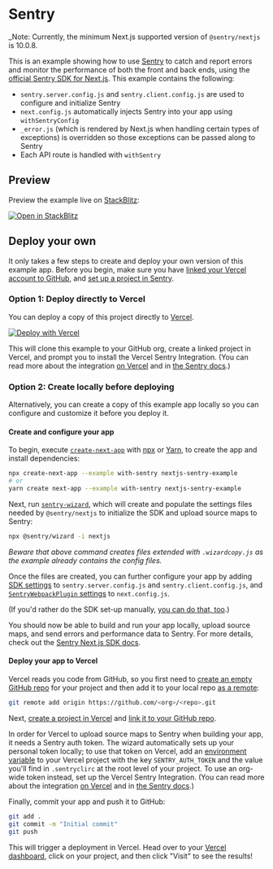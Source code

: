 # Sentry

_Note: Currently, the minimum Next.js supported version of `@sentry/nextjs` is 10.0.8.

This is an example showing how to use [Sentry](https://sentry.io) to catch and report errors and monitor the performance of both the front and back ends, using the [official Sentry SDK for Next.js](https://docs.sentry.io/platforms/javascript/guides/nextjs/). This example contains the following:

- `sentry.server.config.js` and `sentry.client.config.js` are used to configure and initialize Sentry
- `next.config.js` automatically injects Sentry into your app using `withSentryConfig`
- `_error.js` (which is rendered by Next.js when handling certain types of exceptions) is overridden so those exceptions can be passed along to Sentry
- Each API route is handled with `withSentry`

## Preview

Preview the example live on [StackBlitz](http://stackblitz.com/):

[![Open in StackBlitz](https://developer.stackblitz.com/img/open_in_stackblitz.svg)](https://stackblitz.com/github/vercel/next.js/tree/canary/examples/with-sentry)

## Deploy your own

It only takes a few steps to create and deploy your own version of this example app. Before you begin, make sure you have [linked your Vercel account to GitHub](https://vercel.com/docs/personal-accounts/login-connections), and [set up a project in Sentry](https://docs.sentry.io/product/sentry-basics/guides/integrate-frontend/create-new-project/).

### Option 1: Deploy directly to Vercel

You can deploy a copy of this project directly to [Vercel](https://vercel.com?utm_source=github&utm_medium=readme&utm_campaign=next-example).

[![Deploy with Vercel](https://vercel.com/button)](https://vercel.com/new/git/external?repository-url=https://github.com/vercel/next.js/tree/canary/examples/with-sentry&project-name=nextjs-sentry-example&repository-name=nextjs-sentry-example&integration-ids=oac_5lUsiANun1DEzgLg0NZx5Es3)

This will clone this example to your GitHub org, create a linked project in Vercel, and prompt you to install the Vercel Sentry Integration. (You can read more about the integration [on Vercel](https://vercel.com/integrations/sentry) and in [the Sentry docs](https://docs.sentry.io/product/integrations/deployment/vercel/).)

### Option 2: Create locally before deploying

Alternatively, you can create a copy of this example app locally so you can configure and customize it before you deploy it.

#### Create and configure your app

To begin, execute [`create-next-app`](https://github.com/vercel/next.js/tree/canary/packages/create-next-app) with [npx](https://www.npmjs.com/package/npx) or [Yarn](https://yarnpkg.com/lang/en/docs/cli/create/), to create the app and install dependencies:

```bash
npx create-next-app --example with-sentry nextjs-sentry-example
# or
yarn create next-app --example with-sentry nextjs-sentry-example
```

Next, run [`sentry-wizard`](https://docs.sentry.io/platforms/javascript/guides/nextjs/#configure), which will create and populate the settings files needed by `@sentry/nextjs` to initialize the SDK and upload source maps to Sentry:

```bash
npx @sentry/wizard -i nextjs
```

*Beware that above command creates files extended with `.wizardcopy.js` as the example already contains the config files.*

Once the files are created, you can further configure your app by adding [SDK settings](https://docs.sentry.io/platforms/javascript/guides/nextjs/configuration/) to `sentry.server.config.js` and `sentry.client.config.js`, and [`SentryWebpackPlugin` settings](https://github.com/getsentry/sentry-webpack-plugin#options) to `next.config.js`.

(If you'd rather do the SDK set-up manually, [you can do that, too](https://docs.sentry.io/platforms/javascript/guides/nextjs/manual-setup/).)

You should now be able to build and run your app locally, upload source maps, and send errors and performance data to Sentry. For more details, check out the [Sentry Next.js SDK docs](https://docs.sentry.io/platforms/javascript/guides/nextjs/).

#### Deploy your app to Vercel

Vercel reads you code from GitHub, so you first need to [create an empty GitHub repo](https://docs.github.com/en/get-started/quickstart/create-a-repo) for your project and then add it to your local repo [as a remote](https://docs.github.com/en/get-started/getting-started-with-git/about-remote-repositories):

```bash
git remote add origin https://github.com/<org>/<repo>.git
```

Next, [create a project in Vercel](https://vercel.com/docs/projects/overview#creating-a-project) and [link it to your GitHub repo](https://vercel.com/docs/git#deploying-a-git-repository).

In order for Vercel to upload source maps to Sentry when building your app, it needs a Sentry auth token. The wizard automatically sets up your personal token locally; to use that token on Vercel, add an [environment variable](https://vercel.com/docs/projects/environment-variables) to your Vercel project with the key `SENTRY_AUTH_TOKEN` and the value you'll find in `.sentryclirc` at the root level of your project. To use an org-wide token instead, set up the Vercel Sentry Integration. (You can read more about the integration [on Vercel](https://vercel.com/integrations/sentry) and in [the Sentry docs](https://docs.sentry.io/product/integrations/deployment/vercel/).)

Finally, commit your app and push it to GitHub:

```bash
git add .
git commit -m "Initial commit"
git push
```

This will trigger a deployment in Vercel. Head over to your [Vercel dashboard](https://vercel.com/dashboard), click on your project, and then click "Visit" to see the results!
